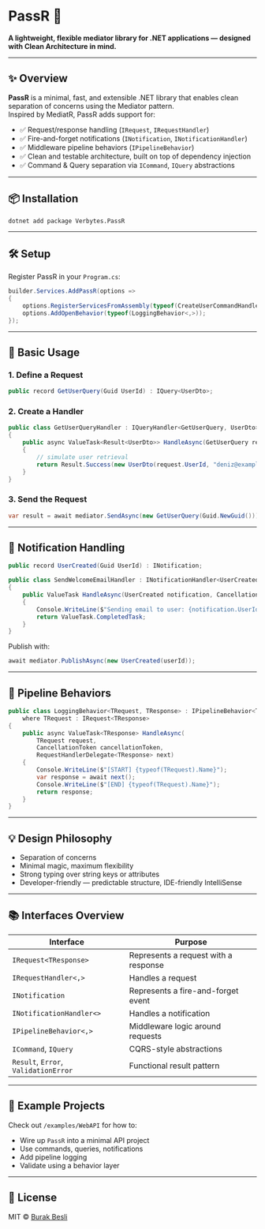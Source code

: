 # PassR 🧭  
**A lightweight, flexible mediator library for .NET applications — designed with Clean Architecture in mind.**

---

## ✨ Overview

**PassR** is a minimal, fast, and extensible .NET library that enables clean separation of concerns using the Mediator pattern.  
Inspired by MediatR, PassR adds support for:

- ✅ Request/response handling (`IRequest`, `IRequestHandler`)
- ✅ Fire-and-forget notifications (`INotification`, `INotificationHandler`)
- ✅ Middleware pipeline behaviors (`IPipelineBehavior`)
- ✅ Clean and testable architecture, built on top of dependency injection
- ✅ Command & Query separation via `ICommand`, `IQuery` abstractions

---

## 📦 Installation

```bash
dotnet add package Verbytes.PassR
```

---

## 🛠 Setup

Register PassR in your `Program.cs`:

```csharp
builder.Services.AddPassR(options =>
{
    options.RegisterServicesFromAssembly(typeof(CreateUserCommandHandler).Assembly);
    options.AddOpenBehavior(typeof(LoggingBehavior<,>));
});
```

---

## 📐 Basic Usage

### 1. Define a Request

```csharp
public record GetUserQuery(Guid UserId) : IQuery<UserDto>;
```

### 2. Create a Handler

```csharp
public class GetUserQueryHandler : IQueryHandler<GetUserQuery, UserDto>
{
    public async ValueTask<Result<UserDto>> HandleAsync(GetUserQuery request, CancellationToken cancellationToken)
    {
        // simulate user retrieval
        return Result.Success(new UserDto(request.UserId, "deniz@example.com"));
    }
}
```

### 3. Send the Request

```csharp
var result = await mediator.SendAsync(new GetUserQuery(Guid.NewGuid()));
```

---

## 🔁 Notification Handling

```csharp
public record UserCreated(Guid UserId) : INotification;

public class SendWelcomeEmailHandler : INotificationHandler<UserCreated>
{
    public ValueTask HandleAsync(UserCreated notification, CancellationToken cancellationToken)
    {
        Console.WriteLine($"Sending email to user: {notification.UserId}");
        return ValueTask.CompletedTask;
    }
}
```

Publish with:

```csharp
await mediator.PublishAsync(new UserCreated(userId));
```

---

## 🧩 Pipeline Behaviors

```csharp
public class LoggingBehavior<TRequest, TResponse> : IPipelineBehavior<TRequest, TResponse>
    where TRequest : IRequest<TResponse>
{
    public async ValueTask<TResponse> HandleAsync(
        TRequest request,
        CancellationToken cancellationToken,
        RequestHandlerDelegate<TResponse> next)
    {
        Console.WriteLine($"[START] {typeof(TRequest).Name}");
        var response = await next();
        Console.WriteLine($"[END] {typeof(TRequest).Name}");
        return response;
    }
}
```

---

## 💡 Design Philosophy

- Separation of concerns
- Minimal magic, maximum flexibility
- Strong typing over string keys or attributes
- Developer-friendly — predictable structure, IDE-friendly IntelliSense

---

## 📚 Interfaces Overview

| Interface                     | Purpose                                    |
|------------------------------|--------------------------------------------|
| `IRequest<TResponse>`        | Represents a request with a response       |
| `IRequestHandler<,>`         | Handles a request                          |
| `INotification`              | Represents a fire-and-forget event         |
| `INotificationHandler<>`     | Handles a notification                     |
| `IPipelineBehavior<,>`       | Middleware logic around requests           |
| `ICommand`, `IQuery`         | CQRS-style abstractions                    |
| `Result`, `Error`, `ValidationError` | Functional result pattern           |

---

## 🧪 Example Projects

Check out `/examples/WebAPI` for how to:
- Wire up `PassR` into a minimal API project
- Use commands, queries, notifications
- Add pipeline logging
- Validate using a behavior layer

---

## 📄 License

MIT © [Burak Besli](https://github.com/bbesli)